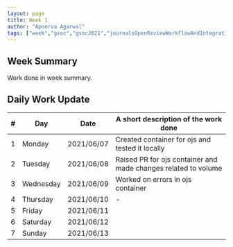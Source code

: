 ```yaml
---
layout: page
title: Week 1
author: "Apoorva Agarwal"
tags: ["week","gsoc","gsoc2021","journalsOpenReviewWorkflowAndIntegration","week#1","eval#1"]
---
```


## Week Summary

 
Work done in week summary.

## Daily Work Update

|\#|Day|Date|A short description of the work done|  
|---	|---	|---	|---	|  
|1   	| Monday 	|   2021/06/07	| Created container for ojs and tested it locally |  
|2   	| Tuesday  	|   2021/06/08	| Raised PR for ojs container and made changes related to volume 	|  
|3   	| Wednesday  	|  2021/06/09 	| Worked on errors in ojs container |  
|4   	| Thursday  	|   2021/06/10	| - |  
|5   	| Friday  	|   2021/06/11	|  |  
|6   	| Saturday  	|   2021/06/12	| 	|  
|7   	| Sunday  	|   2021/06/13	|  |  
